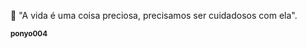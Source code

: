 🌷 "A vida é uma coisa preciosa, precisamos ser cuidadosos com ela".

 <td align="center"><a href="http://www.ghibli.jp/gallery/ponyo004.jpg"><img src="http://www.ghibli.jp/gallery/"  alt=""/><br /><sub><b>ponyo004</b></sub></a></td>

